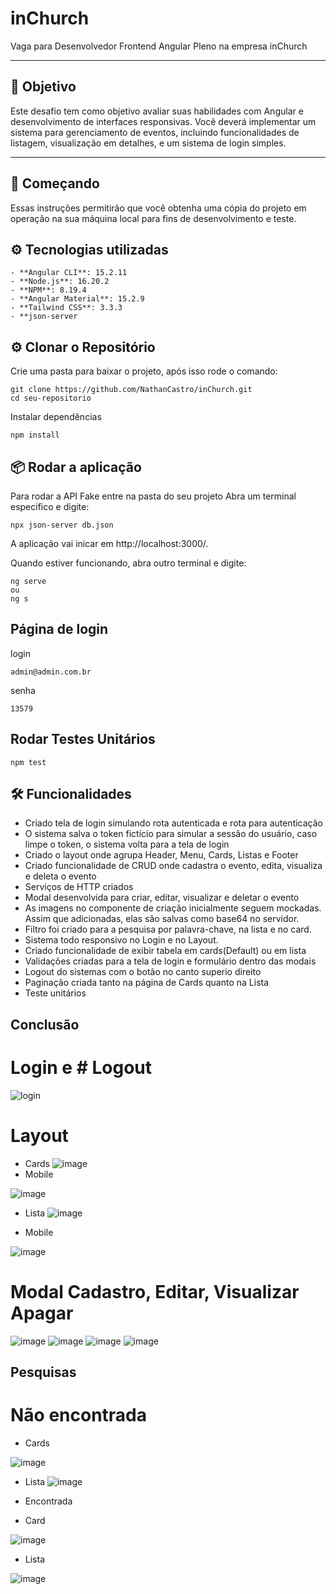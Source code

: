 # inChurch
Vaga para Desenvolvedor Frontend Angular Pleno na empresa inChurch

---

## 🎯 Objetivo

Este desafio tem como objetivo avaliar suas habilidades com Angular e desenvolvimento de interfaces responsivas. Você deverá implementar um sistema para
gerenciamento de eventos, incluindo funcionalidades de listagem, visualização em detalhes, e um sistema de login simples.

---

## 🚀 Começando

Essas instruções permitirão que você obtenha uma cópia do projeto em operação na sua máquina local para fins de desenvolvimento e teste.


## ⚙️ Tecnologias utilizadas

```
- **Angular CLI**: 15.2.11  
- **Node.js**: 16.20.2  
- **NPM**: 8.19.4  
- **Angular Material**: 15.2.9  
- **Tailwind CSS**: 3.3.3
- **json-server 
```

## ⚙️ Clonar o Repositório

Crie uma pasta para baixar o projeto, após isso rode o comando:

```
git clone https://github.com/NathanCastro/inChurch.git
cd seu-repositorio
```

Instalar dependências
```
npm install

```
## 📦 Rodar a aplicação

Para rodar a API Fake entre na pasta do seu projeto
Abra um terminal especifico e digite:

```
npx json-server db.json
```
A aplicação vai inicar em http://localhost:3000/.

Quando estiver funcionando, abra outro terminal e digite:

```
ng serve
ou
ng s
```

## Página de login
login
```
admin@admin.com.br
```
senha 

```
13579
```
## Rodar Testes Unitários
```
npm test
``` 
## 🛠️ Funcionalidades

  * Criado tela de login simulando rota autenticada e rota para autenticação
  * O sistema salva o token fictício para simular a sessão do usuário, caso limpe o token, o sistema volta para a tela de login
  * Criado o layout onde agrupa Header, Menu, Cards, Listas e Footer
  * Criado funcionalidade de CRUD onde cadastra o evento, edita, visualiza e deleta o evento
  * Serviços de HTTP criados
  * Modal desenvolvida para criar, editar, visualizar e deletar o evento
  * As imagens no componente de criação inicialmente seguem mockadas. Assim que adicionadas, elas são salvas como base64 no servidor.
  * Filtro foi criado para a pesquisa por palavra-chave, na lista e no card.
  * Sistema todo responsivo no Login e no Layout.
  * Criado funcionalidade de exibir tabela em cards(Default) ou em lista
  * Validações criadas para a tela de login e formulário dentro das modais
  * Logout do sistemas com o botão no canto superio direito
  * Paginação criada tanto na página de Cards quanto na Lista
  * Teste unitários
  
  
## Conclusão

# Login e # Logout

![login](https://github.com/user-attachments/assets/8c9355c1-ad89-44cc-81d1-3186291d23dd)


# Layout
* Cards
![image](https://github.com/user-attachments/assets/c6076876-537d-4bd0-97b8-9d6ddd252cbf)
* Mobile

![image](https://github.com/user-attachments/assets/c60bb58b-9cc0-4b94-8ffb-a14e9e7fd895)

* Lista
![image](https://github.com/user-attachments/assets/9569a312-0033-4466-ae8d-026ac0d3de7b)

* Mobile

![image](https://github.com/user-attachments/assets/4ee0aae9-80b9-44f4-90ea-ec9f003831f7)

# Modal Cadastro, Editar, Visualizar Apagar
![image](https://github.com/user-attachments/assets/dbe4f6a7-12a0-4aec-98f9-438a952c4ff2)
![image](https://github.com/user-attachments/assets/b63815ea-89d1-49bc-8cab-c590c04192cd)
![image](https://github.com/user-attachments/assets/5273ad79-788d-46c0-9406-d80591aa9979)
![image](https://github.com/user-attachments/assets/5e98852c-f43b-4416-8d83-ad9acb5809d2)


## Pesquisas

# Não encontrada

* Cards

![image](https://github.com/user-attachments/assets/2ecd8faf-151a-4f10-a3c7-6c06a8faa9dd)

* Lista
![image](https://github.com/user-attachments/assets/16036185-6b8a-468e-b845-305f5f6fadad)


* Encontrada

* Card

![image](https://github.com/user-attachments/assets/a1b50ce3-68dc-4451-96f7-6ce725420342)

* Lista

![image](https://github.com/user-attachments/assets/81ee25ac-376d-49ed-b700-f28580fb9630)
